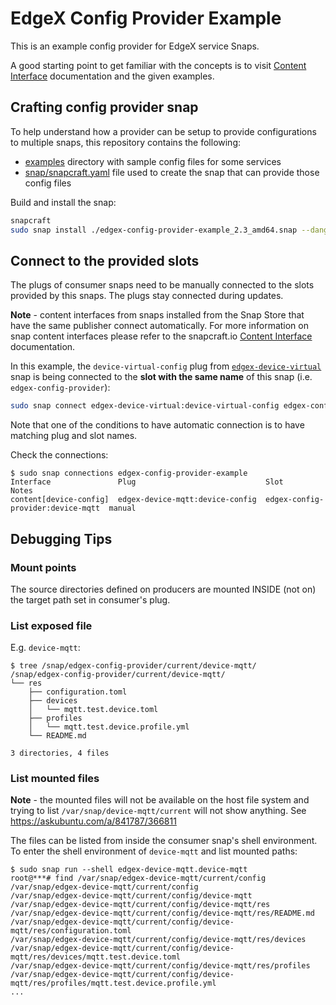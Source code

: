 # EdgeX Config Provider Example
This is an example config provider for EdgeX service Snaps.

A good starting point to get familiar with the concepts is to visit [Content Interface](https://snapcraft.io/docs/content-interface) documentation and the given examples.


## Crafting config provider snap
To help understand how a provider can be setup to provide configurations to multiple snaps, this repository contains the following:
* [examples](examples) directory with sample config files for some services
* [snap/snapcraft.yaml](snap/snapcraft.yaml) file used to create the snap that can provide those config files

Build and install the snap:
```bash
snapcraft
sudo snap install ./edgex-config-provider-example_2.3_amd64.snap --dangerous
```

## Connect to the provided slots
The plugs of consumer snaps need to be manually connected to the slots provided by this snaps.
The plugs stay connected during updates. 

**Note** - content interfaces from snaps installed from the Snap Store that have the same publisher connect automatically. For more information on snap content interfaces please refer to the snapcraft.io [Content Interface](https://snapcraft.io/docs/content-interface) documentation.

In this example, the `device-virtual-config` plug from 
[`edgex-device-virtual`](https://snapcraft.io/edgex-device-virtual) snap is being connected to the **slot with the same name** of this snap (i.e. `edgex-config-provider`):
```bash
sudo snap connect edgex-device-virtual:device-virtual-config edgex-config-provider-example:device-virtual-config
```
Note that one of the conditions to have automatic connection is to have matching plug and slot names.

Check the connections:
```
$ sudo snap connections edgex-config-provider-example
Interface               Plug                             Slot                               Notes
content[device-config]  edgex-device-mqtt:device-config  edgex-config-provider:device-mqtt  manual
```

## Debugging Tips
### Mount points
The source directories defined on producers are mounted INSIDE (not on) the target path set in consumer's plug.

### List exposed file
E.g. `device-mqtt`:
```
$ tree /snap/edgex-config-provider/current/device-mqtt/
/snap/edgex-config-provider/current/device-mqtt/
└── res
    ├── configuration.toml
    ├── devices
    │   └── mqtt.test.device.toml
    ├── profiles
    │   └── mqtt.test.device.profile.yml
    └── README.md

3 directories, 4 files
```

### List mounted files
**Note** - the mounted files will not be available on the host file system and trying to list `/var/snap/device-mqtt/current` will not show anything. See https://askubuntu.com/a/841787/366811

The files can be listed from inside the consumer snap's shell environment. 
To enter the shell environment of `device-mqtt` and list mounted paths: 
```
$ sudo snap run --shell edgex-device-mqtt.device-mqtt
root@***# find /var/snap/edgex-device-mqtt/current/config
/var/snap/edgex-device-mqtt/current/config
/var/snap/edgex-device-mqtt/current/config/device-mqtt
/var/snap/edgex-device-mqtt/current/config/device-mqtt/res
/var/snap/edgex-device-mqtt/current/config/device-mqtt/res/README.md
/var/snap/edgex-device-mqtt/current/config/device-mqtt/res/configuration.toml
/var/snap/edgex-device-mqtt/current/config/device-mqtt/res/devices
/var/snap/edgex-device-mqtt/current/config/device-mqtt/res/devices/mqtt.test.device.toml
/var/snap/edgex-device-mqtt/current/config/device-mqtt/res/profiles
/var/snap/edgex-device-mqtt/current/config/device-mqtt/res/profiles/mqtt.test.device.profile.yml
...
``` 
